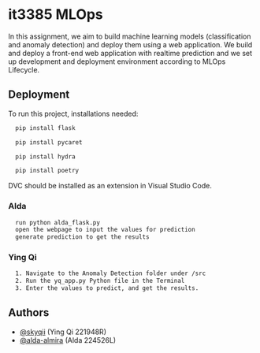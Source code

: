 # it3385 MLOps

In this assignment, we aim to build machine learning models (classification and anomaly detection) and deploy them using a web application. We build and deploy a front-end web application with realtime prediction and we set up development and deployment environment according to MLOps Lifecycle.

## Deployment

To run this project, installations needed:
```bash
  pip install flask
```
```bash
  pip install pycaret
```
```bash
  pip install hydra
```
```bash
  pip install poetry
```
DVC should be installed as an extension in Visual Studio Code.


### **Alda**
```bash
  run python alda_flask.py
  open the webpage to input the values for prediction
  generate prediction to get the results
```
### **Ying Qi**
```bash
  1. Navigate to the Anomaly Detection folder under /src
  2. Run the yq_app.py Python file in the Terminal
  3. Enter the values to predict, and get the results.
```



## Authors

- [@skyqii](https://www.github.com/skyqii) (Ying Qi 221948R)
- [@alda-almira](https://www.github.com/alda-almira) (Alda 224526L)

